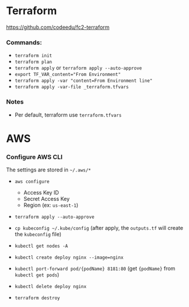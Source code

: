 # Terraform

https://github.com/codeedu/fc2-terraform

### Commands:

- `terraform init`
- `terraform plan`
- `terraform apply` or `terraform apply --auto-approve`
- `export TF_VAR_content="From Environment"`
- `terraform apply -var "content=From Environment line"`
- `terraform apply -var-file _terraform.tfvars`

### Notes

- Per default, terraform use `terraform.tfvars`

# AWS

### Configure AWS CLI

The settings are stored in `~/.aws/*`

- `aws configure`

  - Access Key ID
  - Secret Access Key
  - Region (ex: `us-east-1`)

- `terraform apply --auto-approve`
- `cp kubeconfig ~/.kube/config` (after apply, the `outputs.tf` will create the `kubeconfig` file)
- `kubectl get nodes -A`
- `kubectl create deploy nginx --image=nginx`
- `kubectl port-forward pod/{podName} 8181:80` (get `{podName}` from `kubectl get pods`)
- `kubectl delete deploy nginx `
- `terraform destroy`
